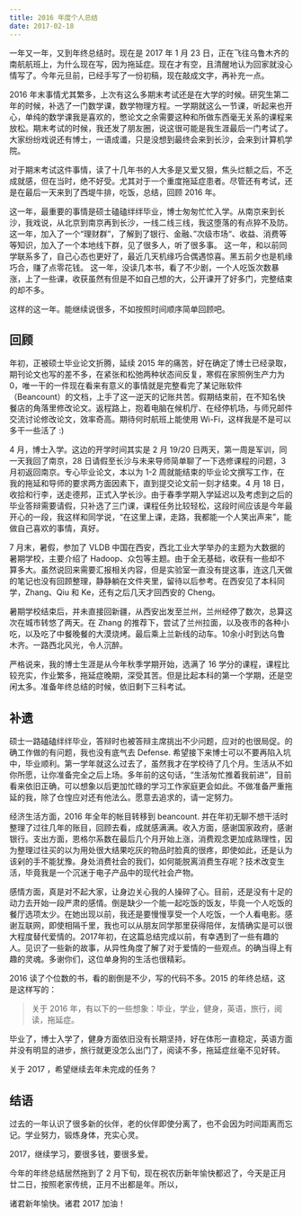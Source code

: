 ```yaml
---
title: 2016 年度个人总结
date: 2017-02-18
---
```


一年又一年，又到年终总结时。现在是 2017 年 1 月 23 日，正在飞往乌鲁木齐的南航航班上，为什么现在写，因为拖延症。现在才有空，且清醒地认为回家就没心情写了。今年元旦前，已经手写了一份初稿，现在敲成文字，再补充一点。

2016 年末事情尤其繁多，上次有这么多期末考试还是在大学的时候。研究生第二年的时候，补选了一门数学课，数学物理方程。一学期就这么一节课，听起来也开心，单纯的数学课我是喜欢的，憋论文之余需要这种和所做东西毫无关系的课程来放松。期末考试的时候，我还发了朋友圈，说这很可能是我生涯最后一门考试了。大家纷纷戏说还有博士，一语成谶，只是没想到最终会来到长沙，会来到计算机学院。

对于期末考试这件事情，读了十几年书的人大多是又爱又狠，焦头烂额之后，不乏成就感，但在当时，绝不好受。尤其对于一个重度拖延症患者。尽管还有考试，还是在最后一天来到了西堤牛排，吃饭，总结，回顾 2016 年。

这一年，最重要的事情是硕士磕磕绊绊毕业，博士匆匆忙忙入学。从南京来到长沙，我戏说，从北京到南京再到长沙，一线二线三线，我这堕落的有点猝不及防。
这一年，加入了一个“理财群”，了解到了银行、金融、”次级市场“、收益、消费等等知识，加入了一个本地线下群，见了很多人，听了很多事。
这一年，和以前同学联系多了，自己心态也更好了，最近几天机缘巧合偶遇惊喜。黑五前夕也是机缘巧合，赚了点零花钱。
这一年，没读几本书，看了不少剧，一个人吃饭次数暴涨，上了一些课，收获虽然有但是不如自己想的大，公开课开了好多门，完整结束的却不多。

这样的这一年。能继续说很多，不如按照时间顺序简单回顾吧。

## 回顾

年初，正被硕士毕业论文折腾，延续 2015 年的痛苦，好在确定了博士已经录取，期刊论文也写的差不多，在紧张和松弛两种状态间反复，寒假在家照例生产力为0，唯一干的一件现在看来有意义的事情就是完整看完了某记账软件（Beancount）的文档，上手了这一逆天的记账共苦。假期结束前，在不知名快餐店的角落里修改论文。返程路上，抱着电脑在候机厅、在经停机场，与师兄邮件交流讨论修改论文，效率奇高。期待何时航班上能使用 Wi-Fi，这样我是不是可以多干一些活了 :)

4 月，博士入学。这边的开学时间其实是 2 月 19/20 日两天，第一周是军训，同一天我回了南京，28 日请假至长沙与未来导师简单聊了一下选修课程的问题，3 月初返回南京。专心毕业论文，本以为 1-2 周就能结束的毕业论文撰写工作，在我的拖延和导师的要求两方面因素下，直到提交论文前一刻才结束。4 月 18 日，收拾和行李，送走德邦，正式入学长沙。由于春季学期入学延迟以及考虑到之后的毕业答辩需要请假，只补选了三门课，课程任务比较轻松，这段时间应该是今年最开心的一段，我这样和同学说，“在这里上课，走路，我都能一个人笑出声来”，能做自己喜欢的事情，真好。

7 月末，暑假，参加了 VLDB 中国在西安，西北工业大学举办的主题为大数据的暑期学校，主要介绍了 Hadoop、众包等主题。由于全无基础，收获有一些却不算多大。虽然说回来需要汇报相关内容，但是实验室一直没有提这事，连这几天做的笔记也没有回顾整理，静静躺在文件夹里，留待以后参考。在西安见了本科同学，Zhang、Qiu 和 Ke，还有之后几天才回西安的 Cheng。

暑期学校结束后，并未直接回新疆，从西安出发至兰州，兰州经停了数次，总算这次在城市转悠了两天。在 Zhang 的推荐下，尝试了兰州拉面，以及夜市的各种小吃，以及吃了中餐晚餐的大漠烧烤。最后乘上兰新线的动车。10余小时到达乌鲁木齐。一路西北风光，令人沉醉。

严格说来，我的博士生涯是从今年秋季学期开始，选满了 16 学分的课程，课程比较充实，作业繁多，拖延症晚期，深受其苦。但是比起本科的第一个学期，还是空闲太多。准备年终总结的时候，依旧剩下三科考试。


## 补遗

硕士一路磕磕绊绊毕业，答辩时也被答辩主席挑出不少问题，应对的也很局促。的确工作做的有问题，我也没有底气去 Defense. 希望接下来博士可以不要再陷入坑中，毕业顺利。第一学年就这么过去了，虽然我才在学校待了几个月。生活从不如你所愿，让你准备完全之后上场。多年前的这句话，“生活匆忙推着我前进”，目前看来依旧正确，可以想象以后更加忙碌的学习工作家庭更会如此。不做准备严重拖延的我，除了仓惶应对还有他法么。愿意去追求的，请一定努力。

经济生活方面，2016 年全年的帐目转移到 beancount. 并在年初无聊不想干活时整理了过往几年的账目，回顾去看，成就感满满。收入方面，感谢国家政府，感谢银行。支出方面，恩格尔系数在最后几个月开始上涨，消费观念更加成熟理性，因为整理过往买的以为用处很大结果吃灰的物品时脸真的很疼，即使如此，还是认为该剁的手不能犹豫。身处消费社会的我们，如何能脱离消费生存呢？技术改变生活，毕竟我是一个沉迷于电子产品中的现代社会产物。

感情方面，真是对不起大家，让身边关心我的人操碎了心。目前，还是没有十足的动力去开始一段严肃的感情。倒是缺少一个能一起吃饭的饭友，毕竟一个人吃饭的餐厅选项太少。在她出现以前，我还是要慢慢享受一个人吃饭，一个人看电影。感谢互联网，即使相隔千里，我也可以从朋友同学那里获得陪伴，友情确实是可以很大程度替代爱情的。2017年初，在这篇总结完成以前，有幸遇到了一些有趣的人。见识了一些新的故事，从异性角度了解了对于爱情的一些观点。的确当得上有趣的灵魂。多谢你们，这位单身狗的生活也很精彩。

2016 读了个位数的书，看的剧倒是不少，写的代码不多。2015 的年终总结，这是这样写的：

>关于 2016 年，有以下的一些想象：毕业，学业，健身，英语，旅行，阅读，拖延症。

毕业了，博士入学了，健身方面依旧没有长期坚持，好在体形一直稳定，英语方面并没有明显的进步，旅行就更没怎么出门了，阅读不多，拖延症丝毫不见好转。

关于 2017 ，希望继续去年未完成的任务？


## 结语

过去的一年认识了很多新的伙伴，老的伙伴即使分离了，也不会因为时间距离而忘记。学业努力，锻炼身体，充实心灵。

2017，继续学习，要很多钱，要很多爱。

今年的年终总结居然拖到了 2 月下旬，现在祝农历新年愉快都迟了，今天是正月廿二日，按照老家传统，正月不出都是年。所以，

诸君新年愉快。诸君 2017 加油！


